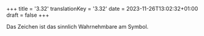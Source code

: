 +++
title = '3.32'
translationKey = '3.32'
date = 2023-11-26T13:02:32+01:00
draft = false
+++

Das Zeichen ist das sinnlich Wahrnehmbare am Symbol.
